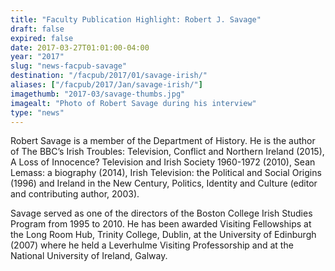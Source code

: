 ```yaml
---
title: "Faculty Publication Highlight: Robert J. Savage"
draft: false
expired: false
date: 2017-03-27T01:01:00-04:00
year: "2017"
slug: "news-facpub-savage"
destination: "/facpub/2017/01/savage-irish/"
aliases: ["/facpub/2017/Jan/savage-irish/"]
imagethumb: "2017-03/savage-thumbs.jpg"
imagealt: "Photo of Robert Savage during his interview"
type: "news"
---
```


Robert Savage is a member of the Department of History. He is the author of The BBC’s Irish Troubles: Television, Conflict and Northern Ireland (2015), A Loss of Innocence? Television and Irish Society 1960-1972 (2010), Sean Lemass: a biography (2014), Irish Television: the Political and Social Origins (1996) and Ireland in the New Century, Politics, Identity and Culture (editor and contributing author, 2003).

Savage served as one of the directors of the Boston College Irish Studies Program from 1995 to 2010. He has been awarded Visiting Fellowships at the Long Room Hub, Trinity College, Dublin, at the University of Edinburgh (2007) where he held a Leverhulme Visiting Professorship and at the National University of Ireland, Galway.
